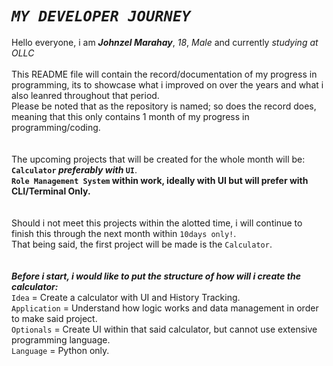 # _`MY DEVELOPER JOURNEY`_

Hello everyone, i am **_Johnzel Marahay_**, _18_, _Male_ and currently _studying at OLLC_\
\
This README file will contain the record/documentation of my progress in programming, its to showcase what i improved on over the years and what i also leanred throughout that period.\
Please be noted that as the repository is named; so does the record does, meaning that this only contains 1 month of my progress in programming/coding.\
\
\
The upcoming projects that will be created for the whole month will be:\
**`Calculator` _preferably with_ `UI`**.\
**`Role Management System` within work, ideally with UI but will prefer with CLI/Terminal Only.**\
\
\
Should i not meet this projects within the alotted time, i will continue to finish this through the next month within `10days only!`.\
That being said, the first project will be made is the `Calculator`.\
\
\
***Before i start, i would like to put the structure of how will i create the calculator:***\
`Idea` = Create a calculator with UI and History Tracking.\
`Application` = Understand how logic works and data management in order to make said project.\
`Optionals` = Create UI within that said calculator, but cannot use extensive programming language.\
`Language` = Python only.